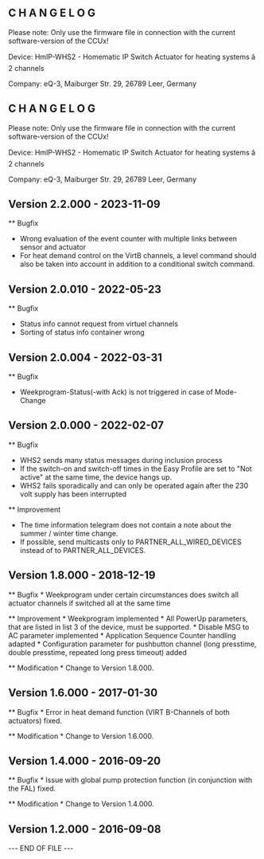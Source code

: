 C H A N G E L O G
-----------------

Please note: Only use the firmware file in connection with the current software-version of the CCUx!

Device:      HmIP-WHS2 - Homematic IP Switch Actuator for heating systems â 2 channels

Company:     eQ-3, Maiburger Str. 29, 26789 Leer, Germany


C H A N G E L O G
-----------------

Please note: Only use the firmware file in connection with the current software-version of the CCUx!

Device:      HmIP-WHS2 - Homematic IP Switch Actuator for heating systems â 2 channels

Company:     eQ-3, Maiburger Str. 29, 26789 Leer, Germany

Version 2.2.000 - 2023-11-09
--------------------------------------------------------------

** Bugfix
   * Wrong evaluation of the event counter with multiple links between sensor and actuator
   * For heat demand control on the VirtB channels, a level command should also be taken into account in addition to a conditional switch command.
   
Version 2.0.010 - 2022-05-23
--------------------------------------------------------------

** Bugfix
   * Status info cannot request from virtuel channels
   * Sorting of status info container wrong


Version 2.0.004 - 2022-03-31
--------------------------------------------------------------

** Bugfix
   * Weekprogram-Status(-with Ack) is not triggered in case of Mode-Change

Version 2.0.000 - 2022-02-07
--------------------------------------------------------------

** Bugfix
   * WHS2 sends many status messages during inclusion process
   * If the switch-on and switch-off times in the Easy Profile are set to "Not active" at the same time, the device hangs up.
   * WHS2 fails sporadically and can only be operated again after the 230 volt supply has been interrupted


** Improvement
   * The time information telegram does not contain a note about the summer / winter time change.
   * If possible, send multicasts only to PARTNER_ALL_WIRED_DEVICES instead of to PARTNER_ALL_DEVICES.


Version 1.8.000 - 2018-12-19
--------------------------------------------------------------

** Bugfix
	* Weekprogram under certain circumstances does switch all actuator channels if switched all at the same time 

** Improvement
	* Weekprogram implemented
	* All PowerUp parameters, that are listed in list 3 of the device, must be supported.
	* Disable MSG to AC parameter implemented
	* Application Sequence Counter handling adapted
	* Configuration parameter for pushbutton channel (long presstime, double presstime, repeated long press timeout) added
   
** Modification
	* Change to Version 1.8.000.

	
Version 1.6.000 - 2017-01-30
--------------------------------------------------------------

** Bugfix
	* Error in heat demand function (VIRT B-Channels of both actuators) fixed. 
   
** Modification
	* Change to Version 1.6.000.

	
Version 1.4.000 - 2016-09-20
--------------------------------------------------------------

** Bugfix
	* Issue with global pump protection function (in conjunction with the FAL) fixed.
   
** Modification
	* Change to Version 1.4.000.

Version 1.2.000 - 2016-09-08
--------------------------------------------------------------


--- END OF FILE ---
